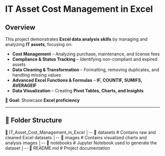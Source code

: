 # IT Asset Cost Management in Excel  

##  Overview  
This project demonstrates **Excel data analysis skills** by managing and analyzing **IT assets**, focusing on:  

- **Cost Management** – Analyzing purchase, maintenance, and license fees  
- **Compliance & Status Tracking** – Identifying non-compliant and expired assets  
- **Data Cleaning & Transformation** – Formatting, removing duplicates, and handling missing values  
- **Advanced Excel Functions & Formulas** – **IF, COUNTIF, SUMIFS, AVERAGEIF**  
- **Data Visualization** – Creating **Pivot Tables, Charts, and Insights**  

🔹 **Goal:** Showcase **Excel proficiency**   

---

## 📂 Folder Structure  

📂 IT_Asset_Cost_Management_in_Excel
│-- 📂 datasets # Contains raw and cleaned Excel datasets
│-- 📂 images # Contains visualized charts and analysis images
│-- 📂 notebooks # Jupyter Notebook used to generate the dataset
│-- 📄 README.md # Project documentation

